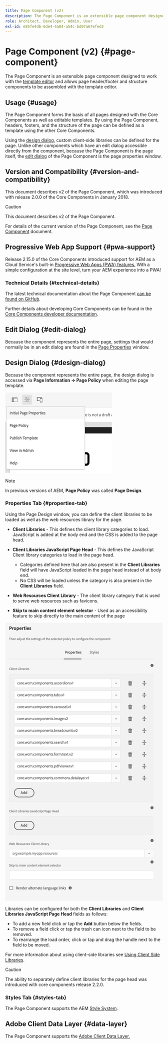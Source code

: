 ```yaml
---
title: Page Component (v2)
description: The Page Component is an extensible page component designed to work with the template editor and allow page header/footer and structure components to be assembled with the template editor.
role: Architect, Developer, Admin, User
exl-id: e85fe4db-6de4-4a84-a54c-bd07a67efed3
---
```

# Page Component (v2) {#page-component}

The Page Component is an extensible page component designed to work with the [template editor](https://experienceleague.adobe.com/docs/experience-manager-cloud-service/sites/authoring/features/templates.html) and allows page header/footer and structure components to be assembled with the template editor.

## Usage {#usage}

The Page Component forms the basis of all pages designed with the Core Components as well as editable templates. By using the Page Component, headers, footers, and the structure of the page can be defined as a template using the other Core Components.

Using the [design dialog](#design-dialog), custom client-side libraries can be defined for the page. Unlike other components which have an edit dialog accessible directly from the component, because the Page Component is the page itself, the [edit dialog](#edit-dialog) of the Page Component is the page properties window.

## Version and Compatibility {#version-and-compatibility}

This document describes v2 of the Page Component, which was introduced with release 2.0.0 of the Core Components in January 2018.

>[!CAUTION]
>
>This document describes v2 of the Page Component.
>
>For details of the current version of the Page Component, see the [Page Component](/help/components/page.md) document.

## Progressive Web App Support {#pwa-support}

Release 2.15.0 of the Core Components introduced support for AEM as a Cloud Service's built-in [Progressive Web Apps (PWA) features.](https://experienceleague.adobe.com/docs/experience-manager-cloud-service/sites/authoring/features/enable-pwa.html) With a simple configuration at the site level, turn your AEM experience into a PWA!

### Technical Details {#technical-details}

The latest technical documentation about the Page Component [can be found on GitHub](https://adobe.com/go/aem_cmp_tech_page_v2).

Further details about developing Core Components can be found in the [Core Components developer documentation](/help/developing/overview.md).

## Edit Dialog {#edit-dialog}

Because the component represents the entire page, settings that would normally be in an edit dialog are found in the [Page Properties](https://experienceleague.adobe.com/docs/experience-manager-cloud-service/sites/authoring/fundamentals/page-properties.html) window.

## Design Dialog {#design-dialog}

Because the component represents the entire page, the design dialog is accessed via **Page Information -&gt; Page Policy** when editing the page template.

![Page Policy](/help/assets/page-policy.png)

>[!NOTE]
>
>In previous versions of AEM, **Page Policy** was called **Page Design**.

### Properties Tab {#properties-tab}

Using the Page Design window, you can define the client libraries to be loaded as well as the web resources library for the page.

* **Client Libraries** - This defines the client library categories to load. JavaScript is added at the body end and the CSS is added to the page head.
* **Client Libraries JavaScript Page Head** - This defines the JavaScript Client library categories to load in the page head.
  * Categories defined here that are also present in the **Client Libraries** field will have JavaScript loaded in the page head instead of at body end.  
  * No CSS will be loaded unless the category is also present in the **Client Libraries** field.

* **Web Resources Client Library** - The client library category that is used to serve web resources such as favicons.

* **Skip to main content element selector** - Used as an accessibility feature to skip directly to the main content of the page

![Page Component design dialog](/help/assets/page-design.png)

Libraries can be configured for both the **Client Libraries** and **Client Libraries JavaScript Page Head** fields as follows:

* To add a new field click or tap the **Add** button below the fields.
* To remove a field click or tap the trash can icon next to the field to be removed.
* To rearrange the load order, click or tap and drag the handle next to the field to be moved.

For more information about using client-side libraries see [Using Client Side Libraries](https://helpx.adobe.com/experience-manager/6-5/sites/developing/using/clientlibs.html).

>[!CAUTION]
>
>The ability to separately define client libraries for the page head was introduced with core components release 2.2.0.

### Styles Tab {#styles-tab}

The Page Component supports the AEM [Style System](/help/get-started/authoring.md#component-styling).

## Adobe Client Data Layer {#data-layer}

The Page Component supports the [Adobe Client Data Layer.](/help/developing/data-layer/overview.md)
